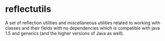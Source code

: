 # reflectutils
A set of reflection utilities and miscellaneous utilities related to working with classes and their fields with no dependencies which is compatible with java 1.5 and generics (and the higher versions of Java as well).
